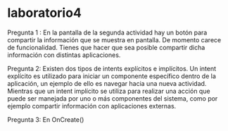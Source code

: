 # laboratorio4

Pregunta 1 : En la pantalla de la segunda actividad hay un botón para compartir
la información que se muestra en pantalla. De momento carece de
funcionalidad. Tienes que hacer que sea posible compartir dicha
información con distintas aplicaciones.

Pregunta 2: Existen dos tipos de intents explícitos e implícitos. Un intent explícito es utilizado para iniciar un componente
específico dentro de la aplicación, un ejemplo de ello es navegar hacia una nueva actividad. Mientras que un intent
implícito se utiliza para realizar una acción que puede ser manejada por uno o más componentes del sistema, como
por ejemplo compartir información con aplicaciones externas.

Pregunta 3: En OnCreate()
